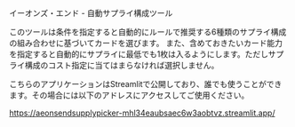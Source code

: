 イーオンズ・エンド - 自動サプライ構成ツール

このツールは条件を指定すると自動的にルールで推奨する6種類のサプライ構成の組み合わせに基づいてカードを選びます。
また、含めておきたいカード能力を指定すると自動的にサプライに最低でも1枚は入るようにします。ただしサプライ構成のコスト指定に当てはまらなければ選択しません。

こちらのアプリケーションはStreamlitで公開しており、誰でも使うことができます。その場合には以下のアドレスにアクセスしてご使用ください。

https://aeonsendsupplypicker-mhl34eaubsaec6w3aobtvz.streamlit.app/
